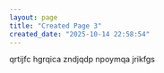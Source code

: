 ```yaml
---
layout: page
title: "Created Page 3"
created_date: "2025-10-14 22:58:54"
---
```


qrtijfc hgrqica zndjqdp npoymqa jrikfgs 
